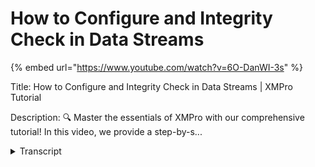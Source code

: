 # How to Configure and Integrity Check in Data Streams
{% embed url="https://www.youtube.com/watch?v=6O-DanWI-3s" %}



Title: How to Configure and Integrity Check in Data Streams | XMPro Tutorial

Description:
🔍 Master the essentials of XMPro with our comprehensive tutorial! In this video, we provide a step-by-s...
<details>
<summary>Transcript</summary>Title: How to Configure and Integrity Check in Data Streams | XMPro Tutorial

Description:
🔍 Master the essentials of XMPro with our comprehensive tutorial! In this video, we provide a step-by-s...
in this video we will be demonstrating

how to navigate to an agent's

configuration tab as well as perform an

Integrity check to start off with select

the agent you would like to configure

navigate to the top toolbar and select

the configure icon to perform an

Integrity check select the agent you

would like to perform the check on and

then select Integrity check additionally

these steps can be achieved by

right-clicking on the desired

agent
</details>